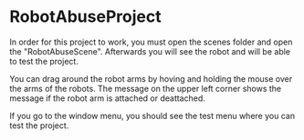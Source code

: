 # RobotAbuseProject

In order for this project to work, you must open the scenes folder and open the "RobotAbuseScene".
Afterwards you will see the robot and will be able to test the project.

You can drag around the robot arms by hoving and holding the mouse over the arms of the robots.
The message on the upper left corner shows the message if the robot arm is attached or deattached.

If you go to the window menu, you should see the test menu where you can test the project.
